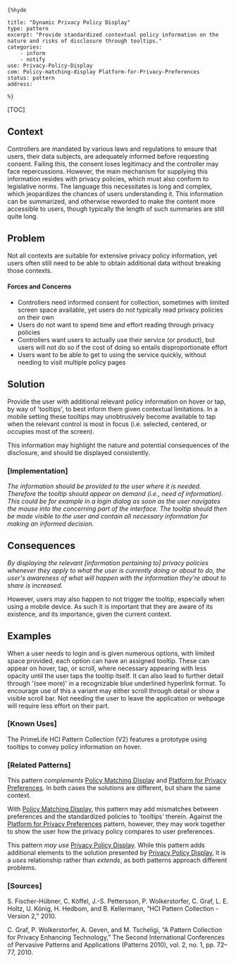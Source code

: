     {%hyde

    title: "Dynamic Privacy Policy Display"
    type: pattern
    excerpt: "Provide standardized contextual policy information on the nature and risks of disclosure through tooltips."
    categories:
        - inform
        - notify
    use: Privacy-Policy-Display
    com: Policy-matching-display Platform-for-Privacy-Preferences
    status: pattern
    address:

    %}

[TOC]

<!--### [Also Known As]-->
<!-- All other names the pattern is known by.-->



## Context
<!-- The situations in which the pattern may apply.-->
<!-- Aspects which constrain the solution, but are not modified by it. They affect the impact of different forces.-->

Controllers are mandated by various laws and regulations to ensure that users, their data subjects, are adequately informed before requesting consent. Failing this, the consent loses legitimacy and the controller may face repercussions. However, the main mechanism for supplying this information resides with privacy policies, which must also conform to legislative norms. The language this necessitates is long and complex, which jeopardizes the chances of users understanding it. This information can be summarized, and otherwise reworded to make the content more accessible to users, though typically the length of such summaries are still quite long.

## Problem
<!-- The problem a pattern addresses, including a list of forces describing why a problem might be difficult to solve.-->

Not all contexts are suitable for extensive privacy policy information, yet users often still need to be able to obtain additional data without breaking those contexts.

#### Forces and Concerns
<!-- Implications in this problem which affect the appropriateness of a solution, and are affected by this pattern.-->
<!-- Forces should be highly visible for easy reference, where less obvious a dedicated section is recommended.-->
- Controllers need informed consent for collection, sometimes with limited screen space available, yet users do not typically read privacy policies on their own
- Users do not want to spend time and effort reading through privacy policies
- Controllers want users to actually use their service (or product), but users will not do so if the cost of doing so entails disproportionate effort
- Users want to be able to get to using the service quickly, without needing to visit multiple policy pages

## Solution
<!-- A concise description of how the pattern addresses the problem.-->

Provide the user with additional relevant policy information on hover or tap, by way of 'tooltips', to best inform them given contextual limitations. In a mobile setting these tooltips may unobtrusively become available to tap when the relevant control is most in focus (i.e. selected, centered, or occupies most of the screen).

This information may highlight the nature and potential consequences of the disclosure, and should be displayed consistently.

<!--### [Structure]-->
<!--A detailed specification of the structural aspects of the pattern. A class diagram if applicable.-->



### [Implementation]
<!--Guidelines for implementing the pattern; code fragments; suggested PETS; policy fragments.-->

_The information should be provided to the user where it is needed. Therefore the tooltip should appear on demand (i.e., need of information). This could be for example in a login dialog as soon as the user navigates the mouse into the concerning part of the interface. The tooltip should then be made visible to the user and contain all necessary information for making an informed decision._

## Consequences
<!--The advantages (benefits) and disadvantages (liabilities) of applying the pattern.-->

_By displaying the relevant [information pertaining to] privacy policies whenever they apply to what the user is currently doing or about to do, the user's awareness of what will happen with the information they're about to share is increased._

However, users may also happen to not trigger the tooltip, especially when using a mobile device. As such it is important that they are aware of its existence, and its importance, given the current context.

<!--### [Constraints]-->
<!-- limitations as a consequence of applying the pattern.-->



## Examples
<!--Motivational example to see how the pattern is applied.-->

When a user needs to login and is given numerous options, with limited space provided, each option can have an assigned tooltip. These can appear on hover, tap, or scroll, where necessary appearing with less opacity until the user taps the tooltip itself. It can also lead to further detail through '(see more)' in a recognizable blue underlined hyperlink format. To encourage use of this a variant may either scroll through detail or show a visible scroll bar. Not needing the user to leave the application or webpage will require less effort on their part.

### [Known Uses]
<!-- Pointers to various applications of the pattern.-->

The PrimeLife HCI Pattern Collection (V2) features a prototype using tooltips to convey policy information on hover. 

<!--## See Also-->
<!-- Any pointers to relevant information, not contained in the subfields below.-->



### [Related Patterns]
<!-- Supporting and conflicting patterns-->

This pattern _complements_ [Policy Matching Display](Policy-matching-display) and [Platform for Privacy Preferences](Platform-for-Privacy-Preferences). In both cases the solutions are different, but share the same context.

With [Policy Matching Display](Policy-matching-display), this pattern may add mismatches between preferences and the standardized policies to 'tooltips' therein. Against the [Platform for Privacy Preferences](Platform-for-Privacy-Preferences) pattern, however, they may work together to show the user how the privacy policy compares to user preferences.

This pattern _may use_ [Privacy Policy Display](Privacy-Policy-Display). While this pattern adds additional elements to the solution presented by [Privacy Policy Display](Privacy-Policy-Display), it is a _uses_ relationship rather than _extends_, as both patterns approach different problems.

### [Sources]
<!-- References to the original source of the pattern.-->

S. Fischer-Hübner, C. Köffel, J.-S. Pettersson, P. Wolkerstorfer, C. Graf, L. E. Holtz, U. König, H. Hedbom, and B. Kellermann, “HCI Pattern Collection - Version 2,” 2010.

C. Graf, P. Wolkerstorfer, A. Geven, and M. Tscheligi, “A Pattern Collection for Privacy Enhancing Technology,” The Second International Conferences of Pervasive Patterns and Applications (Patterns 2010), vol. 2, no. 1, pp. 72–77, 2010.

<!--## General Comments-->
<!-- Separate discussion on the pattern.-->



<!--## Tags-->
<!-- User definable descriptors for additional correlation.-->




